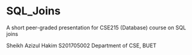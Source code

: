 # SQL_Joins
A short peer-graded presentation for CSE215 (Database) course on SQL joins

Sheikh Azizul Hakim 
S201705002
Department of CSE, BUET 
